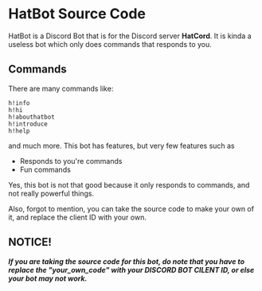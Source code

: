 # HatBot Source Code

HatBot is a Discord Bot that is for the Discord server **HatCord**. It is kinda a useless bot which only does commands that responds to you.

## Commands
There are many commands like:
```
h!info
h!hi
h!abouthatbot
h!introduce
h!help
```
and much more. This bot has features, but very few features such as
- Responds to you're commands
- Fun commands

Yes, this bot is not that good because it only responds to commands, and not really powerful things.

Also, forgot to mention, you can take the source code to make your own of it, and replace the client ID with your own.

## NOTICE!

**_If you are taking the source code for this bot, do note that you have to replace the "your_own_code" with your DISCORD BOT CILENT ID, or else your bot may not work._**
